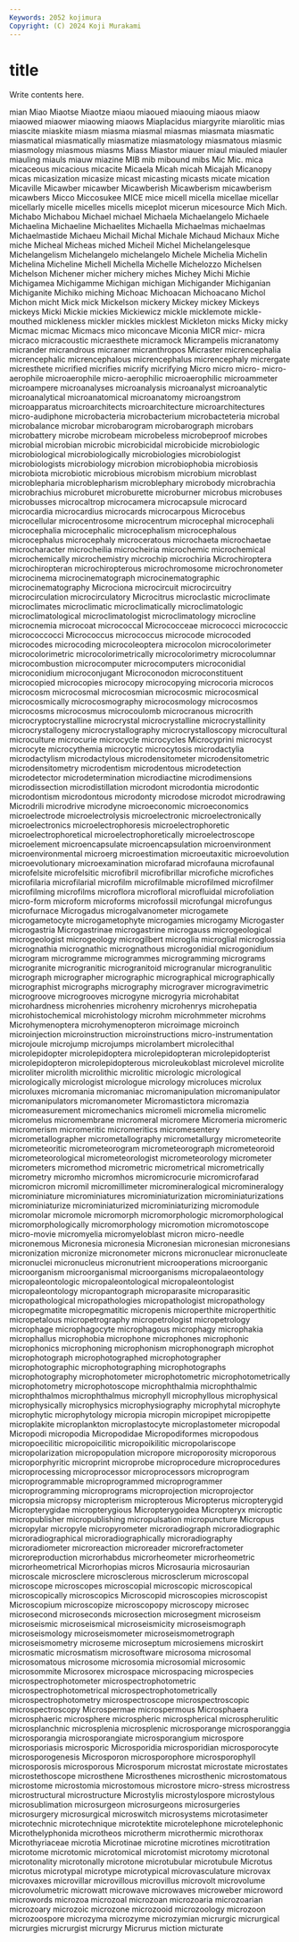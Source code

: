 ```yaml
---
Keywords: 2052 kojimura
Copyright: (C) 2024 Koji Murakami
---
```


# title

Write contents here.



 mian
Miao Miaotse Miaotze miaou miaoued miaouing miaous miaow miaowed miaower
miaowing miaows Miaplacidus miargyrite miarolitic mias miascite miaskite miasm miasma
miasmal miasmas miasmata miasmatic miasmatical miasmatically miasmatize miasmatology miasmatous miasmic
miasmology miasmous miasms Miass Miastor miauer miaul miauled miauler miauling
miauls miauw miazine MIB mib mibound mibs Mic Mic. mica
micaceous micacious micacite Micaela Micah micah Micajah Micanopy micas micasization
micasize micast micasting micasts micate mication Micaville Micawber micawber Micawberish
Micawberism micawberism micawbers Micco Miccosukee MICE mice micell micella micellae
micellar micellarly micelle micelles micells miceplot micerun micesource Mich Mich.
Michabo Michabou Michael michael Michaela Michaelangelo Michaele Michaelina Michaeline Michaelites
Michaella Michaelmas michaelmas Michaelmastide Michaeu Michail Michal Michale Michaud Michaux
Miche miche Micheal Micheas miched Micheil Michel Michelangelesque Michelangelism Michelangelo
michelangelo Michele Michelia Michelin Michelina Micheline Michell Michella Michelle Michelozzo
Michelsen Michelson Michener micher michery miches Michey Michi Michie Michigamea
Michigamme Michigan michigan Michigander Michiganian Michiganite Michiko miching Michoac Michoacan
Michoacano Michol Michon micht Mick mick Mickelson mickery Mickey mickey
Mickeys mickeys Micki Mickie mickies Mickiewicz mickle micklemote mickle-mouthed mickleness
mickler mickles micklest Mickleton micks Micky micky Micmac micmac Micmacs
mico miconcave Miconia MICR micr- micra micraco micracoustic micraesthete micramock
Micrampelis micranatomy micrander micrandrous micraner micranthropos Micraster micrencephalia micrencephalic micrencephalous
micrencephalus micrencephaly micrergate micresthete micrified micrifies micrify micrifying Micro micro
micro- micro-aerophile microaerophile micro-aerophilic microaerophilic microammeter microampere microanalyses microanalysis microanalyst
microanalytic microanalytical microanatomical microanatomy microangstrom microapparatus microarchitects microarchitecture microarchitectures micro-audiphone
microbacteria microbacterium microbacteteria microbal microbalance microbar microbarogram microbarograph microbars microbattery
microbe microbeam microbeless microbeproof microbes microbial microbian microbic microbicidal microbicide
microbiologic microbiological microbiologically microbiologies microbiologist microbiologists microbiology microbion microbiophobia microbiosis
microbiota microbiotic microbious microbism microbium microblast microblepharia microblepharism microblephary microbody
microbrachia microbrachius microburet microburette microburner microbus microbuses microbusses microcaltrop microcamera
microcapsule microcard microcardia microcardius microcards microcarpous Microcebus microcellular microcentrosome microcentrum
microcephal microcephali microcephalia microcephalic microcephalism microcephalous microcephalus microcephaly microceratous microchaeta
microchaetae microcharacter microcheilia microcheiria microchemic microchemical microchemically microchemistry microchip microchiria
Microchiroptera microchiropteran microchiropterous microchromosome microchronometer microcinema microcinematograph microcinematographic microcinematography Microciona
microcircuit microcircuitry microcirculation microcirculatory Microcitrus microclastic microclimate microclimates microclimatic microclimatically
microclimatologic microclimatological microclimatologist microclimatology microcline microcnemia microcoat micrococcal Micrococceae micrococci
micrococcic micrococcocci Micrococcus micrococcus microcode microcoded microcodes microcoding microcoleoptera microcolon
microcolorimeter microcolorimetric microcolorimetrically microcolorimetry microcolumnar microcombustion microcomputer microcomputers microconidial microconidium
microconjugant Microconodon microconstituent microcopied microcopies microcopy microcopying microcoria microcos microcosm
microcosmal microcosmian microcosmic microcosmical microcosmically microcosmography microcosmology microcosmos microcosms microcosmus
microcoulomb microcranous microcrith microcryptocrystalline microcrystal microcrystalline microcrystallinity microcrystallogeny microcrystallography microcrystalloscopy
microcultural microculture microcurie microcycle microcycles Microcyprini microcyst microcyte microcythemia microcytic
microcytosis microdactylia microdactylism microdactylous microdensitometer microdensitometric microdensitometry microdentism microdentous microdetection
microdetector microdetermination microdiactine microdimensions microdissection microdistillation microdont microdontia microdontic microdontism
microdontous microdonty microdose microdot microdrawing Microdrili microdrive microdyne microeconomic microeconomics
microelectrode microelectrolysis microelectronic microelectronically microelectronics microelectrophoresis microelectrophoretic microelectrophoretical microelectrophoretically microelectroscope
microelement microencapsulate microencapsulation microenvironment microenvironmental microerg microestimation microeutaxitic microevolution microevolutionary
microexamination microfarad microfauna microfaunal microfelsite microfelsitic microfibril microfibrillar microfiche microfiches
microfilaria microfilarial microfilm microfilmable microfilmed microfilmer microfilming microfilms microflora microfloral
microfluidal microfoliation micro-form microform microforms microfossil microfungal microfungus microfurnace Microgadus
microgalvanometer microgamete microgametocyte microgametophyte microgamies microgamy Microgaster microgastria Microgastrinae microgastrine
microgauss microgeological microgeologist microgeology microgilbert microglia microglial microglossia micrognathia micrognathic
micrognathous microgonidial microgonidium microgram microgramme microgrammes microgramming micrograms microgranite microgranitic
microgranitoid microgranular microgranulitic micrograph micrographer micrographic micrographical micrographically micrographist micrographs
micrography micrograver microgravimetric microgroove microgrooves microgyne microgyria microhabitat microhardness microhenries
microhenry microhenrys microhepatia microhistochemical microhistology microhm microhmmeter microhms Microhymenoptera microhymenopteron
microimage microinch microinjection microinstruction microinstructions micro-instrumentation microjoule microjump microjumps microlambert
microlecithal microlepidopter microlepidoptera microlepidopteran microlepidopterist microlepidopteron microlepidopterous microleukoblast microlevel microlite
microliter microlith microlithic microlitic micrologic micrological micrologically micrologist micrologue micrology
microluces microlux microluxes micromania micromaniac micromanipulation micromanipulator micromanipulators micromanometer Micromastictora
micromazia micromeasurement micromechanics micromeli micromelia micromelic micromelus micromembrane micromeral micromere
Micromeria micromeric micromerism micromeritic micromeritics micromesentery micrometallographer micrometallography micrometallurgy micrometeorite
micrometeoritic micrometeorogram micrometeorograph micrometeoroid micrometeorological micrometeorologist micrometeorology micrometer micrometers micromethod
micrometric micrometrical micrometrically micrometry micromho micromhos micromicrocurie micromicrofarad micromicron micromil
micromillimeter micromineralogical micromineralogy microminiature microminiatures microminiaturization microminiaturizations microminiaturize microminiaturized microminiaturizing
micromodule micromolar micromole micromorph micromorphologic micromorphological micromorphologically micromorphology micromotion micromotoscope
micro-movie micromyelia micromyeloblast micron micro-needle micronemous Micronesia micronesia Micronesian micronesian
micronesians micronization micronize micronometer microns micronuclear micronucleate micronuclei micronucleus micronutrient
microoperations microorganic microorganism microorganismal microorganisms micropalaeontology micropaleontologic micropaleontological micropaleontologist micropaleontology
micropantograph microparasite microparasitic micropathological micropathologies micropathologist micropathology micropegmatite micropegmatitic micropenis
microperthite microperthitic micropetalous micropetrography micropetrologist micropetrology microphage microphagocyte microphagous microphagy
microphakia microphallus microphobia microphone microphones microphonic microphonics microphoning microphonism microphonograph
microphot microphotograph microphotographed microphotographer microphotographic microphotographing microphotographs microphotography microphotometer microphotometric
microphotometrically microphotometry microphotoscope microphthalmia microphthalmic microphthalmos microphthalmus microphyll microphyllous microphysical
microphysically microphysics microphysiography microphytal microphyte microphytic microphytology micropia micropin micropipet
micropipette microplakite microplankton microplastocyte microplastometer micropodal Micropodi micropodia Micropodidae Micropodiformes
micropodous micropoecilitic micropoicilitic micropoikilitic micropolariscope micropolarization micropopulation micropore microporosity microporous
microporphyritic microprint microprobe microprocedure microprocedures microprocessing microprocessor microprocessors microprogram microprogrammable
microprogrammed microprogrammer microprogramming microprograms microprojection microprojector micropsia micropsy micropterism micropterous
Micropterus micropterygid Micropterygidae micropterygious Micropterygoidea Micropteryx microptic micropublisher micropublishing micropulsation
micropuncture Micropus micropylar micropyle micropyrometer microradiograph microradiographic microradiographical microradiographically microradiography
microradiometer microreaction microreader microrefractometer microreproduction microrhabdus microrheometer microrheometric microrheometrical Microrhopias
micros Microsauria microsaurian microscale microsclere microsclerous microsclerum microscopal microscope microscopes
microscopial microscopic microscopical microscopically microscopics Microscopid microscopies microscopist Microscopium microscopize
microscopopy microscopy microsec microsecond microseconds microsection microsegment microseism microseismic microseismical
microseismicity microseismograph microseismology microseismometer microseismometrograph microseismometry microseme microseptum microsiemens microskirt
microsmatic microsmatism microsoftware microsoma microsomal microsomatous microsome microsomia microsomial microsomic
microsommite Microsorex microspace microspacing microspecies microspectrophotometer microspectrophotometric microspectrophotometrical microspectrophotometrically microspectrophotometry
microspectroscope microspectroscopic microspectroscopy Microspermae microspermous Microsphaera microsphaeric microsphere microspheric microspherical
microspherulitic microsplanchnic microsplenia microsplenic microsporange microsporanggia microsporangia microsporangiate microsporangium microspore
microsporiasis microsporic Microsporidia microsporidian microsporocyte microsporogenesis Microsporon microsporophore microsporophyll microsporosis
microsporous Microsporum microstat microstate microstates microstethoscope microsthene Microsthenes microsthenic microstomatous
microstome microstomia microstomous microstore micro-stress microstress microstructural microstructure Microstylis microstylospore
microstylous microsublimation microsurgeon microsurgeons microsurgeries microsurgery microsurgical microswitch microsystems microtasimeter
microtechnic microtechnique microtektite microtelephone microtelephonic Microthelyphonida microtheos microtherm microthermic microthorax
Microthyriaceae microtia Microtinae microtine microtines microtitration microtome microtomic microtomical microtomist
microtomy microtonal microtonality microtonally microtone microtubular microtubule Microtus microtus microtypal
microtype microtypical microvasculature microvax microvaxes microvillar microvillous microvillus microvolt microvolume
microvolumetric microwatt microwave microwaves microweber microword microwords microzoa microzoal microzoan
microzoaria microzoarian microzoary microzoic microzone microzooid microzoology microzoon microzoospore microzyma
microzyme microzymian micrurgic micrurgical micrurgies micrurgist micrurgy Micrurus miction micturate

